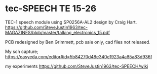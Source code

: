 # tec-SPEECH TE 15-26
TEC-1 speech module using SP0256A-AL2 design by Craig Hart. 
https://github.com/SteveJustin1963/tec-MAGAZINES/blob/master/talking_electronics_15.pdf

PCB redesigned by Ben Grimmett, pcb sale only, cad files not released. 

My sch capture; https://easyeda.com/editor#id=5b84270d48e340e1923a4a85a83d936f

my experiments https://github.com/SteveJustin1963/tec-SPEECH/wiki 
